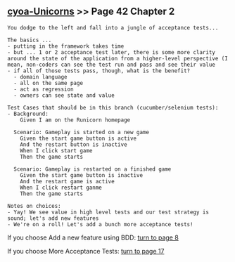 ## [cyoa-Unicorns](../page-0/README.md) >> Page 42 Chapter 2

```
You dodge to the left and fall into a jungle of acceptance tests...
```

```
The basics ...
- putting in the framework takes time
- but ... 1 or 2 acceptance test later, there is some more clarity around the state of the application from a higher-level perspective (I mean, non-coders can see the test run and pass and see their value
- if all of those tests pass, though, what is the benefit?
  - domain language
  - all on the same page
  - act as regression
  - owners can see state and value
 
Test Cases that should be in this branch (cucumber/selenium tests):
- Background:
    Given I am on the Runicorn homepage

  Scenario: Gameplay is started on a new game
    Given the start game button is active
    And the restart button is inactive
    When I click start game
    Then the game starts

  Scenario: Gameplay is restarted on a finished game
    Given the start game button is inactive
    And the restart game is active
    When I click restart ganme
    Then the game starts

Notes on choices:
- Yay! We see value in high level tests and our test strategy is sound; let's add new features
- We're on a roll! Let's add a bunch more acceptance tests!

```

If you choose Add a new feature using BDD: [turn to page 8](../page-8/README.md)

If you choose More Acceptance Tests: [turn to page 17](../page-17/README.md)

